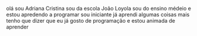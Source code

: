 olá sou Adriana Cristina sou da escola João Loyola sou do ensino médeio e estou apredendo a programar 
sou iniciante já aprendi algumas coisas 
mais tenho que dizer que eu já gosto de programação e estou animada de aprender 
